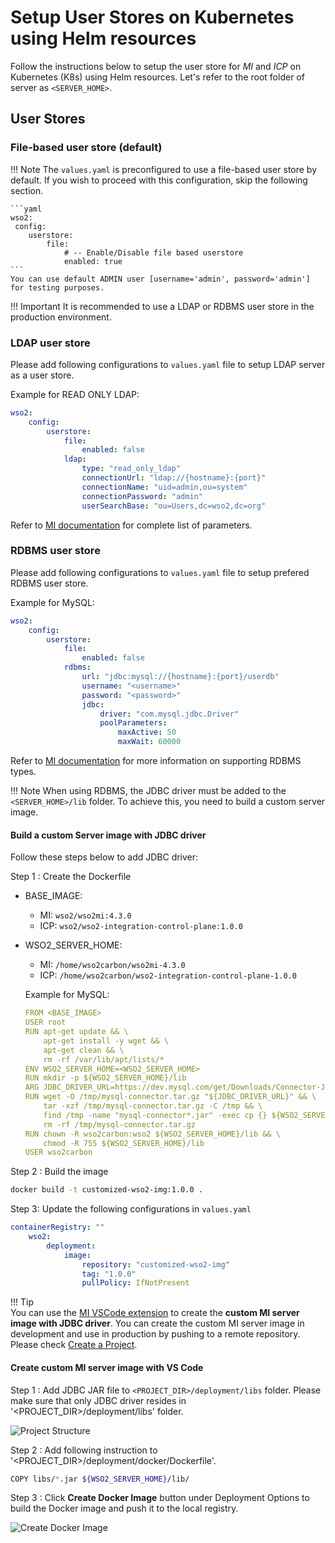 # Setup User Stores on Kubernetes using Helm resources

Follow the instructions below to setup the user store for *MI* and *ICP* on Kubernetes (K8s) using Helm resources. Let's refer to the root folder of server as `<SERVER_HOME>`.

## User Stores
### File-based user store (default)

!!! Note
    The `values.yaml` is preconfigured to use a file-based user store by default. If you wish to proceed with this configuration, skip the following section.

    ```yaml
    wso2:
     config:
        userstore:
            file:
                # -- Enable/Disable file based userstore
                enabled: true
    ```
    You can use default ADMIN user [username='admin', password='admin'] for testing purposes.

!!! Important
    It is recommended to use a LDAP or RDBMS user store in the production environment.


### LDAP user store

Please add following configurations to `values.yaml` file to setup LDAP server as a user store.

Example for READ ONLY LDAP:
```yaml
wso2:
    config:
        userstore:
            file:
                enabled: false
            ldap:
                type: "read_only_ldap"
                connectionUrl: "ldap://{hostname}:{port}"
                connectionName: "uid=admin,ou=system"
                connectionPassword: "admin"
                userSearchBase: "ou=Users,dc=wso2,dc=org"
```

Refer to [MI documentation](https://mi.docs.wso2.com/en/latest/reference/config-catalog-mi/#external-user-store) for complete list of parameters.

### RDBMS user store

Please add following configurations to `values.yaml` file to setup prefered RDBMS user store.

Example for MySQL:
```yaml
wso2:
    config:
        userstore:
            file:
                enabled: false
            rdbms:
                url: "jdbc:mysql://{hostname}:{port}/userdb"
                username: "<username>"
                password: "<password>"
                jdbc:
                    driver: "com.mysql.jdbc.Driver"
                    poolParameters:
                        maxActive: 50
                        maxWait: 60000
```

Refer to [MI documentation](https://mi.docs.wso2.com/en/latest/install-and-setup/setup/user-stores/setting-up-a-userstore-in-icp/#configure-an-rdbms-user-store:~:text=RDBMS%20user%20store-,%C2%B6,-Before%20you%20begin) for more information on supporting RDBMS types.


!!! Note 
    When using RDBMS, the JDBC driver must be added to the `<SERVER_HOME>/lib` folder. To achieve this, you need to build a custom server image. 

#### Build a custom Server image with JDBC driver

Follow these steps below to add JDBC driver:
    
Step 1 : Create the Dockerfile 

- BASE_IMAGE:
    * MI: `wso2/wso2mi:4.3.0`
    * ICP: `wso2/wso2-integration-control-plane:1.0.0`
- WSO2_SERVER_HOME:
    * MI: `/home/wso2carbon/wso2mi-4.3.0`
    * ICP: `/home/wso2carbon/wso2-integration-control-plane-1.0.0`
        
    Example for MySQL:

    ```yaml
    FROM <BASE_IMAGE>
    USER root
    RUN apt-get update && \
        apt-get install -y wget && \
        apt-get clean && \
        rm -rf /var/lib/apt/lists/*
    ENV WSO2_SERVER_HOME=<WSO2_SERVER_HOME>
    RUN mkdir -p ${WSO2_SERVER_HOME}/lib
    ARG JDBC_DRIVER_URL=https://dev.mysql.com/get/Downloads/Connector-J/mysql-connector-j-8.0.33.tar.gz
    RUN wget -O /tmp/mysql-connector.tar.gz "${JDBC_DRIVER_URL}" && \
        tar -xzf /tmp/mysql-connector.tar.gz -C /tmp && \
        find /tmp -name "mysql-connector*.jar" -exec cp {} ${WSO2_SERVER_HOME}/lib/ \; && \
        rm -rf /tmp/mysql-connector.tar.gz
    RUN chown -R wso2carbon:wso2 ${WSO2_SERVER_HOME}/lib && \
        chmod -R 755 ${WSO2_SERVER_HOME}/lib
    USER wso2carbon
    ```

Step 2 : Build the image

```bash
docker build -t customized-wso2-img:1.0.0 .
```   

Step 3:  Update the following configurations in `values.yaml`

```yaml
containerRegistry: ""
    wso2:
        deployment:
            image:
                repository: "customized-wso2-img"
                tag: "1.0.0"
                pullPolicy: IfNotPresent
```   

!!! Tip  
    You can use the [MI VSCode extension](https://marketplace.visualstudio.com/items/?itemName=WSO2.micro-integrator) to create the **custom MI server image with JDBC driver**. You can create the custom MI server image in development and use in production by pushing to a remote repository. Please check [Create a Project]({{base_path}}/develop/create-integration-project.md).

#### Create custom MI server image with VS Code
    
Step 1 : Add JDBC JAR file to `<PROJECT_DIR>/deployment/libs` folder. Please make sure that only JDBC driver resides in '<PROJECT_DIR>/deployment/libs' folder.

<img src="{{base_path}}/assets/img/setup-and-install/project-structure.png" alt="Project Structure" />

Step 2 : Add following instruction to '<PROJECT_DIR>/deployment/docker/Dockerfile'. 

```bash
COPY libs/*.jar ${WSO2_SERVER_HOME}/lib/
``` 

Step 3 : Click **Create Docker Image** button under Deployment Options to build the Docker image and push it to the local registry.

<img src="{{base_path}}/assets/img/setup-and-install/create-docker-image.png" alt="Create Docker Image"/>

